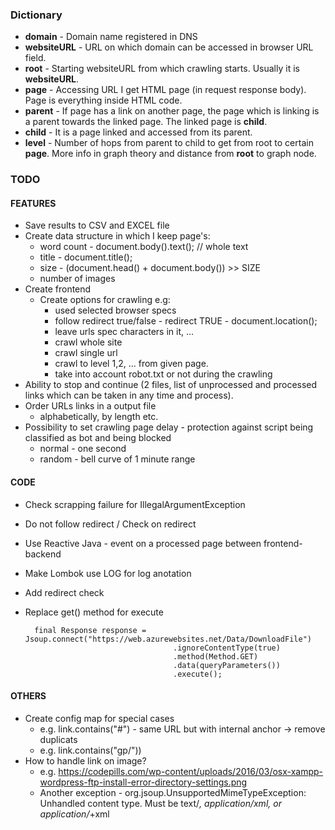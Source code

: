 ### Dictionary ###

* **domain** - Domain name registered in DNS
* **websiteURL** - URL on which domain can be accessed in browser URL field.
* **root** - Starting websiteURL from which crawling starts. Usually it is **websiteURL**.
* **page** - Accessing URL I get HTML page (in request response body). Page is everything inside HTML code. 
* **parent** - If page has a link on another page, the page which is linking is a parent towards the linked page. The linked page is **child**.
* **child** - It is a page linked and accessed from its parent.
* **level** - Number of hops from parent to child to get from root to certain **page**. More info in graph theory and distance from **root** to graph node.  

### TODO ###

#### FEATURES ####
* Save results to CSV and EXCEL file
* Create data structure in which I keep page's:
  * word count          - document.body().text(); // whole text
  * title               - document.title();
  * size                - (document.head() + document.body()) >> SIZE 
  * number of images
* Create frontend
  * Create options for crawling e.g:
    * used selected browser specs
    * follow redirect true/false            - redirect TRUE - document.location();
    * leave urls spec characters in it, ...
    * crawl whole site
    * crawl single url
    * crawl to level 1,2, ... from given page.
    * take into account robot.txt or not during the crawling
* Ability to stop and continue (2 files, list of unprocessed and processed links which can be taken in any time and process).
* Order URLs links in a output file
  * alphabetically, by length etc.
* Possibility to set crawling page delay - protection against script being classified as bot and being blocked
  * normal - one second
  * random - bell curve of 1 minute range 

#### CODE ####
* Check scrapping failure for IllegalArgumentException
* Do not follow redirect / Check on redirect
* Use Reactive Java - event on a processed page between frontend-backend
* Make Lombok use LOG for log anotation
* Add redirect check
* Replace get() method for execute

        final Response response = Jsoup.connect("https://web.azurewebsites.net/Data/DownloadFile")
                                       .ignoreContentType(true)
                                       .method(Method.GET)
                                       .data(queryParameters())
                                       .execute();


#### OTHERS ####
* Create config map for special cases
  * e.g. link.contains("#") - same URL but with internal anchor -> remove duplicats 
  * e.g. link.contains("gp/"))
* How to handle link on image?
  * e.g. https://codepills.com/wp-content/uploads/2016/03/osx-xampp-wordpress-ftp-install-error-directory-settings.png
  * Another exception - org.jsoup.UnsupportedMimeTypeException: Unhandled content type. Must be text/*, application/xml, or application/*+xml
